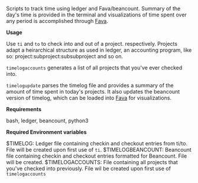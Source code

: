 Scripts to track time using ledger and Fava/beancount. Summary of the day's time is provided in the terminal and visualizations of time spent over any period is accomplished through [Fava](https://beancount.github.io/fava/).

**Usage**

Use `ti` and `to` to check into and out of a project. respectively. Projects adapt a heirarchical structure as used in ledger, an accounting program, like so: project:subproject:subsubproject and so on. 

`timelogaccounts` generates a list of all projects that you've ever checked into.

`timelogupdate` parses the timelog file and provides a summary of the amount of time spent in today's projects. It also updates the beancount version of timelog, which can be loaded into [Fava](https://beancount.github.io/fava/) for visualizations.

**Requirements**

bash, ledger, beancount, python3

**Required Environment variables**

$TIMELOG: Ledger file containing checkin and checkout entries from ti/to. File will be created upon first use of `ti`.
$TIMELOGBEANCOUNT: Beancount file containing checkin and checkout entries formatted for Beancount. File will be created.
$TIMELOGACCOUNTS: File containing all projects that you've checked into previously. File wil be created upon first use of `timelogaccounts`
